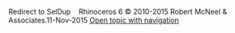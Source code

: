 ---
---

Redirect to SelDup&#160;
&#160;
Rhinoceros 6 © 2010-2015 Robert McNeel &amp; Associates.11-Nov-2015
 [Open topic with navigation](seldup.html) 

